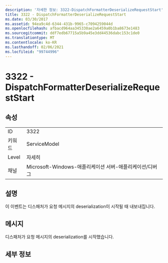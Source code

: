 ```yaml
---
description: '자세한 정보: 3322-DispatchFormatterDeserializeRequestStart'
title: 3322 - DispatchFormatterDeserializeRequestStart
ms.date: 03/30/2017
ms.assetid: 94ea9c4d-6344-431b-9965-c7094259044d
ms.openlocfilehash: afbacd964aa345330ae2a6459a0b1ba8673e1483
ms.sourcegitcommit: ddf7edb67715a5b9a45e3dd44536dabc153c1de0
ms.translationtype: MT
ms.contentlocale: ko-KR
ms.lasthandoff: 02/06/2021
ms.locfileid: "99744996"
---
```

# <a name="3322---dispatchformatterdeserializerequeststart"></a>3322 - DispatchFormatterDeserializeRequestStart

## <a name="properties"></a>속성  
  
|||  
|-|-|  
|ID|3322|  
|키워드|ServiceModel|  
|Level|자세히|  
|채널|Microsoft-Windows-애플리케이션 서버-애플리케이션/디버그|  
  
## <a name="description"></a>설명  

 이 이벤트는 디스패처가 요청 메시지의 deserialization이 시작될 때 내보내집니다.  
  
## <a name="message"></a>메시지  

 디스패처가 요청 메시지의 deserialization를 시작했습니다.  
  
## <a name="details"></a>세부 정보
